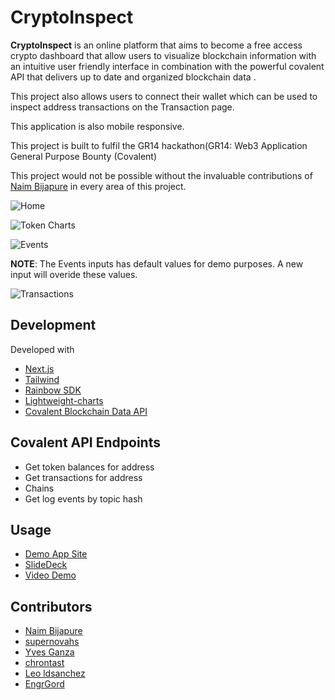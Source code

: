 # CryptoInspect


**CryptoInspect** is an online platform that aims to become a free access crypto dashboard that allow users to visualize blockchain information with an intuitive user friendly interface in combination with the powerful covalent API that delivers up to date and organized blockchain data .<br />


This project also allows users to connect their wallet which can be used to inspect address transactions on the Transaction page.


This application is also mobile responsive.<br />

This project is built to fulfil the GR14 hackathon(GR14: Web3 Application General Purpose Bounty (Covalent)<br />

This project would not be possible without the invaluable contributions of [Naim Bijapure](https://naim-bijapure.github.io/) in every area of this project.

![Home](https://github.com/EngrGord/Crypto-Inspect/blob/main/file/home.png)

![Token Charts](https://github.com/EngrGord/Crypto-Inspect/blob/main/file/charts.png)

![Events](https://github.com/EngrGord/Crypto-Inspect/blob/main/file/events.png)

**NOTE**: The Events inputs has default values for demo purposes. A new input will overide these values.

![Transactions](https://github.com/EngrGord/Crypto-Inspect/blob/main/file/transaction.png)


## Development
Developed with 
- [Next.js](https://nextjs.org/)
- [Tailwind](https://tailwindcss.com/)
- [Rainbow SDK](https://www.rainbowkit.com/docs/installation)
- [Lightweight-charts](https://www.tradingview.com/HTML5-stock-forex-bitcoin-charting-library/)
- [Covalent Blockchain Data API](https://www.covalenthq.com/docs/developer/)

## Covalent API Endpoints
- Get token balances for address
- Get transactions for address
- Chains
- Get log events by topic hash

## Usage
- [Demo App Site](https://crypto-inspect.vercel.app/)
- [SlideDeck](https://github.com/EngrGord/Crypto-Inspect/blob/main/file/Crypto%20inspect.pdf)
- [Video Demo](https://www.youtube.com/)

## Contributors
- [Naim Bijapure](https://naim-bijapure.github.io/) </br>
- [supernovahs](https://twitter.com/harshit16024263) </br>
- [Yves Ganza](https://twitter.com/lebon_yg) </br>
- [chrontast](https://twitter.com/chrontast) </br>
- [Leo ldsanchez](https://twitter.com/ldsanchez) </br>
- [EngrGord](https://twitter.com/Chijoke_) </br>

